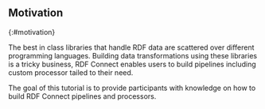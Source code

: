 ## Motivation
{:#motivation}

The best in class libraries that handle RDF data are scattered over different programming languages.
Building data transformations using these libraries is a tricky business, RDF Connect enables users to build pipelines including custom processor tailed to their need.

The goal of this tutorial is to provide participants
with knowledge on how to build RDF Connect pipelines and processors.

